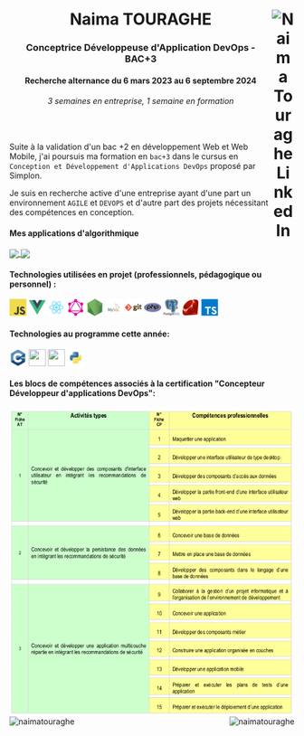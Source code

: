 <div align="center">
<h1 align="center">Naima TOURAGHE 
  <a href="https://www.linkedin.com/in/naima-touraghe/">
    <img align="right" alt="Naima Touraghe LinkedIn" width="40rem"  src="https://user-images.githubusercontent.com/80955884/208472617-0557c919-770e-49b6-8a99-5269762b4e84.png"/>
  </a>
</h1>
</div>

<h3 align="center">Conceptrice Développeuse d'Application DevOps - BAC+3</h3>
<h4 align="center">Recherche alternance du 6 mars 2023 au 6 septembre 2024</h4>
<h6 align="center">3 semaines en entreprise, 1 semaine en formation</h6>
<br/>

Suite à la validation d'un bac +2 en développement Web et Web Mobile, j'ai poursuis ma formation en `bac+3` dans le cursus en `Conception et Développement d'Applications DevOps` proposé par Simplon.

Je suis en recherche active d'une entreprise ayant d'une part un environnement `AGILE` et `DEVOPS` et d'autre part des projets nécessitant des compétences en conception. 


<h4 align="left">Mes applications d'algorithmique</h4>
<p align="left">
<a href="https://dev.to/mokkapps">
  <img align="center" src="https://encrypted-tbn0.gstatic.com/images?q=tbn:ANd9GcRz6tpLhyngOAIEKxzvNX3hrXLVowd3k6qc5w&usqp=CAU" height=25>
</a>
<a href="https://dev.to/mokkapps">
  <img align="center" src="https://www.codewars.com/packs/assets/logo.61192cf7.svg" height=25>
</a>
 </p>

<h4 align="left">Technologies utilisées en projet (professionnels, pédagogique ou personnel) :</h4>
<p align="left">

<code><img  height="30px" width="30px" src="https://raw.githubusercontent.com/github/explore/80688e429a7d4ef2fca1e82350fe8e3517d3494d/topics/javascript/javascript.png"></code>
<code><img height="30px" width="30px" src="https://raw.githubusercontent.com/github/explore/80688e429a7d4ef2fca1e82350fe8e3517d3494d/topics/vue/vue.png"></code>
<code><img height="30px" width="30px" src="https://raw.githubusercontent.com/github/explore/80688e429a7d4ef2fca1e82350fe8e3517d3494d/topics/react/react.png"></code>
<code><img height="30px" width="30px" src="https://raw.githubusercontent.com/github/explore/5c058a388828bb5fde0bcafd4bc867b5bb3f26f3/topics/graphql/graphql.png"></code>
<code><img height="30px" width="30px" src="https://raw.githubusercontent.com/github/explore/80688e429a7d4ef2fca1e82350fe8e3517d3494d/topics/nodejs/nodejs.png"></code>
<code><img height="30px" width="30px" src="https://raw.githubusercontent.com/github/explore/80688e429a7d4ef2fca1e82350fe8e3517d3494d/topics/mysql/mysql.png"></code>
<code><img height="30px" width="30px" src="https://raw.githubusercontent.com/github/explore/80688e429a7d4ef2fca1e82350fe8e3517d3494d/topics/git/git.png"></code>
<code><img height="30px" width="30px" src="https://raw.githubusercontent.com/devicons/devicon/master/icons/php/php-original.svg"></code>
<code><img height="30px" width="30px" src="https://raw.githubusercontent.com/devicons/devicon/master/icons/postgresql/postgresql-original-wordmark.svg"></code>
<code><img height="30px" width="30px" src="https://raw.githubusercontent.com/devicons/devicon/master/icons/ruby/ruby-original.svg"></code>
<code><img height="30px" width="30px" src="https://raw.githubusercontent.com/devicons/devicon/master/icons/typescript/typescript-original.svg"></code>
</p>

<h4 align="left">Technologies au programme cette année:</h4>
<code><img height="30px" width="30px" src="https://raw.githubusercontent.com/github/explore/80688e429a7d4ef2fca1e82350fe8e3517d3494d/topics/cpp/cpp.png"></code>
<code><img height="30px" width="30px" src="https://spng.pngfind.com/pngs/s/74-744402_java-logo-png-transparent-svg-vector-freebie-supply.png"></code>
<code><img height="30px" width="30px" src="https://www.vyrazu.com/wp-content/uploads/2021/01/iconfinder_21_Angular_logo_logos_4373284.svg"></code>
<code><img height="30px" width="30px" src="https://raw.githubusercontent.com/github/explore/80688e429a7d4ef2fca1e82350fe8e3517d3494d/topics/python/python.png"></code>

<h4 align="left">Les blocs de compétences associés à la certification "Concepteur Développeur d'applications DevOps":</h4>

<img align="left" src="./REAC.png" alt="REAC" />

<div align="center">
<img align="left" src="https://github-readme-stats.vercel.app/api/top-langs?username=naimatouraghe&show_icons=true&locale=en&layout=compact" alt="naimatouraghe" />
<img align="right" src="https://github-readme-stats.vercel.app/api?username=naimatouraghe&show_icons=true&locale=en" alt="naimatouraghe" />
</div>
